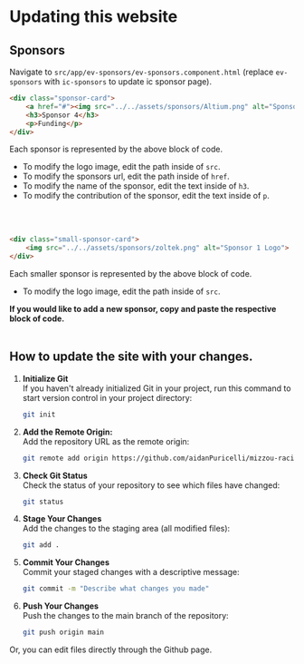 # Updating this website

## Sponsors

Navigate to `src/app/ev-sponsors/ev-sponsors.component.html` (replace `ev-sponsors` with `ic-sponsors` to update ic sponsor page). 

```html
<div class="sponsor-card">
    <a href="#"><img src="../../assets/sponsors/Altium.png" alt="Sponsor 1 Logo"></a>
    <h3>Sponsor 4</h3>
    <p>Funding</p>
</div>
```
Each sponsor is represented by the above block of code. 
+ To modify the logo image, edit the path inside of `src`.
+ To modify the sponsors url, edit the path inside of `href`.
+ To modify the name of the sponsor, edit the text inside of `h3`.
+ To modify the contribution of the sponsor, edit the text inside of `p`.


<br><br>
```html
<div class="small-sponsor-card">
    <img src="../../assets/sponsors/zoltek.png" alt="Sponsor 1 Logo">
</div>
```
Each smaller sponsor is represented by the above block of code.
+ To modify the logo image, edit the path inside of `src`.  

**If you would like to add a new sponsor, copy and paste the respective block of code.**
<br><br>

## How to update the site with your changes.
1. **Initialize Git**  
If you haven't already initialized Git in your project, run this command to start version control in your project directory:
   ```bash
   git init
   ```
2. **Add the Remote Origin:**  
Add the repository URL as the remote origin:
   ```bash
   git remote add origin https://github.com/aidanPuricelli/mizzou-racing.git
   ```
3. **Check Git Status**  
Check the status of your repository to see which files have changed:
   ```bash
   git status
   ```
4. **Stage Your Changes**  
Add the changes to the staging area (all modified files):
   ```bash
   git add .
   ```
5. **Commit Your Changes**  
Commit your staged changes with a descriptive message:
   ```bash
   git commit -m "Describe what changes you made"
   ```
6. **Push Your Changes**  
Push the changes to the main branch of the repository:
   ```bash
   git push origin main
   ```

Or, you can edit files directly through the Github page.
